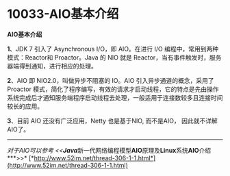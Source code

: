 # 10033-AIO基本介绍

**AIO基本介绍**

**1**、JDK 7 引入了 Asynchronous I/O，即 AIO。在进行 I/O 编程中，常用到两种模式：Reactor和 Proactor。Java 的 NIO 就是 Reactor，当有事件触发时，服务器端得到通知，进行相应的处理。

**2**、AIO 即 NIO2.0，叫做异步不阻塞的 IO。AIO 引入异步通道的概念，采用了 Proactor 模式，简化了程序编写，有效的请求才启动线程，它的特点是先由操作系统完成后才通知服务端程序启动线程去处理，一般适用于连接数较多且连接时间较长的应用。

**3**、目前 AIO 还没有广泛应用，Netty 也是基于NIO, 而不是AIO， 因此就不详解AIO了。

---

*对于AIO可以参考* *<<***Java****新一代网络编程模型****AIO****原理及****Linux****系统****AIO****介绍***>>* [*http://www.52im.net/thread-306-1-1.html*](http://www.52im.net/thread-306-1-1.html) 

